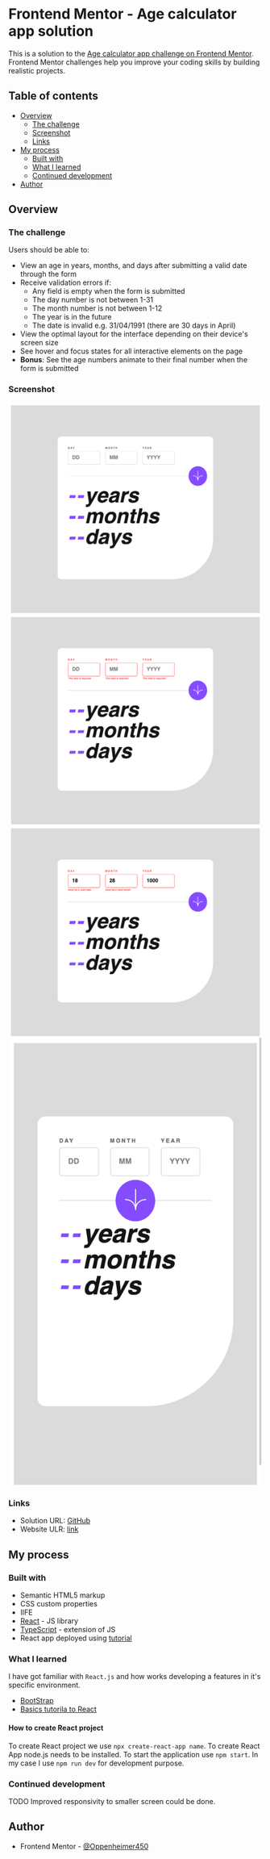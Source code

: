 # Frontend Mentor - Age calculator app solution

This is a solution to the [Age calculator app challenge on Frontend Mentor](https://www.frontendmentor.io/challenges/age-calculator-app-dF9DFFpj-Q). Frontend Mentor challenges help you improve your coding skills by building realistic projects. 

## Table of contents

- [Overview](#overview)
  - [The challenge](#the-challenge)
  - [Screenshot](#screenshot)
  - [Links](#links)
- [My process](#my-process)
  - [Built with](#built-with)
  - [What I learned](#what-i-learned)
  - [Continued development](#continued-development)
- [Author](#author)

## Overview

### The challenge

Users should be able to:

- View an age in years, months, and days after submitting a valid date through the form
- Receive validation errors if:
  - Any field is empty when the form is submitted
  - The day number is not between 1-31
  - The month number is not between 1-12
  - The year is in the future
  - The date is invalid e.g. 31/04/1991 (there are 30 days in April)
- View the optimal layout for the interface depending on their device's screen size
- See hover and focus states for all interactive elements on the page
- **Bonus**: See the age numbers animate to their final number when the form is submitted

### Screenshot

![basic](./screenshots/basic.png)
![empty-input](./screenshots/empty-input.png)
![invalid-input](./screenshots/invalid-input.png)
![mobile-view](./screenshots/mobile-view.png)

### Links

- Solution URL: [GitHub](https://github.com/hollepat/age-calculator-app-main.git)
- Website ULR: [link](https://hollepat.github.io/age-calculator-app/)

## My process

### Built with

- Semantic HTML5 markup
- CSS custom properties
- IIFE
- [React](https://reactjs.org/) - JS library
- [TypeScript](https://www.typescriptlang.org/) - extension of JS
- React app deployed using [tutorial](https://www.linkedin.com/pulse/deploy-your-react-app-using-github-pages-hasibul-islam/)

### What I learned

I have got familiar with `React.js` and how works developing a features in it's specific environment.

- [BootStrap](https://getbootstrap.com)
- [Basics tutorila to React](https://www.youtube.com/watch?v=SqcY0GlETPk)

#### How to create React project

To create React project we use `npx create-react-app name`. To create React App node.js needs to be installed. To start the application use `npm start`. In my case I use `npm run dev` for development purpose.



### Continued development

TODO Improved responsivity to smaller screen could be done.


## Author

- Frontend Mentor - [@Oppenheimer450](https://www.frontendmentor.io/profile/yourusername)
